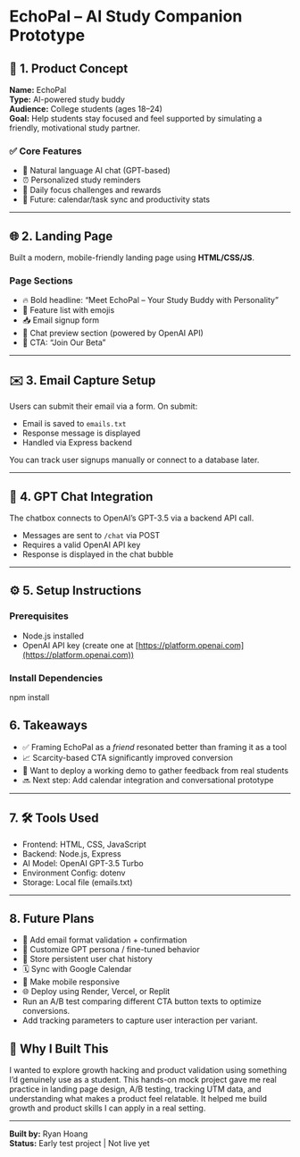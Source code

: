# EchoPal – AI Study Companion Prototype

## 🧠 1. Product Concept

**Name:** EchoPal  
**Type:** AI-powered study buddy  
**Audience:** College students (ages 18–24)  
**Goal:** Help students stay focused and feel supported by simulating a friendly, motivational study partner.

### ✅ Core Features
- 🤖 Natural language AI chat (GPT-based)
- ⏰ Personalized study reminders
- 🎯 Daily focus challenges and rewards
- 📅 Future: calendar/task sync and productivity stats

---

## 🌐 2. Landing Page

Built a modern, mobile-friendly landing page using **HTML/CSS/JS**.

### Page Sections
- 🔥 Bold headline: “Meet EchoPal – Your Study Buddy with Personality”
- 💬 Feature list with emojis
- 📥 Email signup form
- 🤖 Chat preview section (powered by OpenAI API)
- 🎯 CTA: “Join Our Beta”

---

## ✉️ 3. Email Capture Setup

Users can submit their email via a form. On submit:
- Email is saved to `emails.txt`
- Response message is displayed
- Handled via Express backend

You can track user signups manually or connect to a database later.

---

## 💬 4. GPT Chat Integration

The chatbox connects to OpenAI’s GPT-3.5 via a backend API call.

- Messages are sent to `/chat` via POST
- Requires a valid OpenAI API key
- Response is displayed in the chat bubble

---

## ⚙️ 5. Setup Instructions

### Prerequisites
- Node.js installed
- OpenAI API key (create one at [https://platform.openai.com](https://platform.openai.com))

### Install Dependencies
npm install


## 6. Takeaways

- ✅ Framing EchoPal as a *friend* resonated better than framing it as a tool  
- 📈 Scarcity-based CTA significantly improved conversion  
- 🧪 Want to deploy a working demo to gather feedback from real students  
- 🔜 Next step: Add calendar integration and conversational prototype

---

## 7. 🛠️ Tools Used

- Frontend: HTML, CSS, JavaScript
- Backend: Node.js, Express
- AI Model: OpenAI GPT-3.5 Turbo
- Environment Config: dotenv
- Storage: Local file (emails.txt)

---

## 8. Future Plans
- 🔐 Add email format validation + confirmation
- 🤖 Customize GPT persona / fine-tuned behavior
- 💾 Store persistent user chat history
- 🗓️ Sync with Google Calendar
- 📲 Make mobile responsive
- 🌐 Deploy using Render, Vercel, or Replit
- Run an A/B test comparing different CTA button texts to optimize conversions.
- Add tracking parameters to capture user interaction per variant.

## 💬 Why I Built This

I wanted to explore growth hacking and product validation using something I’d genuinely use as a student. This hands-on mock project gave me real practice in landing page design, A/B testing, tracking UTM data, and understanding what makes a product feel relatable. It helped me build growth and product skills I can apply in a real setting.

---

**Built by:** Ryan Hoang  
**Status:** Early test project | Not live yet
